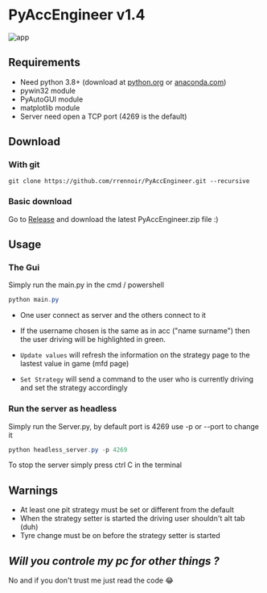 # PyAccEngineer v1.4

![app](https://i.imgur.com/CKuR1CS.png)

## Requirements

- Need python 3.8+ (download at [python.org](https://www.python.org/downloads/) or [anaconda.com](https://www.anaconda.com/products/individual))
- pywin32 module
- PyAutoGUI module
- matplotlib module
- Server need open a TCP port (4269 is the default)

## Download

### With git

`git clone https://github.com/rrennoir/PyAccEngineer.git --recursive`

### Basic download

 Go to [Release](https://github.com/rrennoir/PyAccEngineer/releases) and download the latest PyAccEngineer.zip file :)

## Usage

### The Gui

Simply run the main.py in the cmd / powershell

```powershell
python main.py
```

- One user connect as server and the others connect to it

- If the username chosen is the same as in acc ("name surname") then the user driving will be highlighted in green.
- `Update values` will refresh the information on the strategy page to the lastest value in game (mfd page)
- `Set Strategy` will send a command to the user who is currently driving and set the strategy accordingly

### Run the server as headless

Simply run the Server.py, by default port is 4269 use -p or --port to change it

```powershell
python headless_server.py -p 4269
```

To stop the server simply press ctrl C in the terminal

## Warnings

- At least one pit strategy must be set or different from the default
- When the strategy setter is started the driving user shouldn't alt tab (duh)
- Tyre change must be on before the strategy setter is started

## ***Will you controle my pc for other things ?***

No and if you don't trust me just read the code 😂
